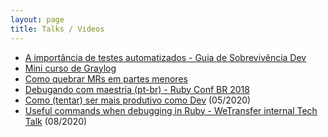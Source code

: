 ```yaml
---
layout: page
title: Talks / Videos
---
```


- [A importância de testes automatizados - Guia de Sobrevivência Dev](https://www.youtube.com/watch?v=-8HkIVIl454)
- [Mini curso de Graylog](https://www.youtube.com/watch?v=CcmAyWSWez4)
- [Como quebrar MRs em partes menores](https://www.youtube.com/watch?v=umXLpIlldXs)
- [Debugando com maestria (pt-br) - Ruby Conf BR 2018](https://www.pscp.tv/w/1OyKAykNLpbKb)
- [Como (tentar) ser mais produtivo como Dev](https://hackmd.io/@NsDTqaU-Sw2YpEcTKSW91A/H1sP7mvcU) (05/2020)
- [Useful commands when debugging in Ruby - WeTransfer internal Tech Talk](https://pasteapp.com/p/fsE2I7PU7pW?view=UjSczwCySNF) (08/2020)
